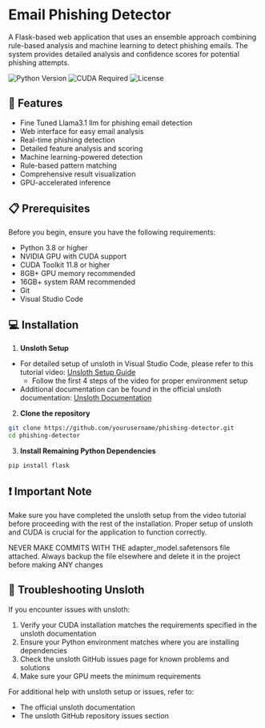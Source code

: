 # Email Phishing Detector

A Flask-based web application that uses an ensemble approach combining rule-based analysis and machine learning to detect phishing emails. The system provides detailed analysis and confidence scores for potential phishing attempts.

![Python Version](https://img.shields.io/badge/python-3.8%2B-blue)
![CUDA Required](https://img.shields.io/badge/CUDA-required-green)
![License](https://img.shields.io/badge/license-MIT-blue)

## 🚀 Features

- Fine Tuned Llama3.1 llm for phishing email detection
- Web interface for easy email analysis
- Real-time phishing detection
- Detailed feature analysis and scoring
- Machine learning-powered detection
- Rule-based pattern matching
- Comprehensive result visualization
- GPU-accelerated inference

## 📋 Prerequisites

Before you begin, ensure you have the following requirements:

- Python 3.8 or higher
- NVIDIA GPU with CUDA support
- CUDA Toolkit 11.8 or higher
- 8GB+ GPU memory recommended
- 16GB+ system RAM recommended
- Git
- Visual Studio Code

## 💻 Installation

1. **Unsloth Setup**
- For detailed setup of unsloth in Visual Studio Code, please refer to this tutorial video:
  [Unsloth Setup Guide](https://www.youtube.com/watch?v=UWF6dxQYcbU&t=104s)
  - Follow the first 4 steps of the video for proper environment setup
- Additional documentation can be found in the official unsloth documentation:
  [Unsloth Documentation](https://github.com/unslothai/unsloth)

2. **Clone the repository**
```bash
git clone https://github.com/yourusername/phishing-detector.git
cd phishing-detector
```

3. **Install Remaining Python Dependencies**
```bash
pip install flask
```
## ❗ Important Note
Make sure you have completed the unsloth setup from the video tutorial before proceeding with the rest of the installation. Proper setup of unsloth and CUDA is crucial for the application to function correctly.

NEVER MAKE COMMITS WITH THE adapter_model.safetensors file attached. Always backup the file elsewhere and delete it in the project before making ANY changes

## 🐛 Troubleshooting Unsloth

If you encounter issues with unsloth:
1. Verify your CUDA installation matches the requirements specified in the unsloth documentation
2. Ensure your Python environment matches where you are installing dependencies
3. Check the unsloth GitHub issues page for known problems and solutions
4. Make sure your GPU meets the minimum requirements

For additional help with unsloth setup or issues, refer to:
- The official unsloth documentation
- The unsloth GitHub repository issues section
